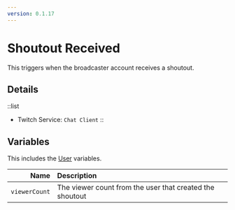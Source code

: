 ```yaml
---
version: 0.1.17
---
```


# Shoutout Received
This triggers when the broadcaster account receives a shoutout.

## Details
::list
- Twitch Service: `Chat Client`
::

## Variables
This includes the [User](/Variables/User-Variables) variables.

Name | Description
----:|:------------
`viewerCount` | The viewer count from the user that created the shoutout